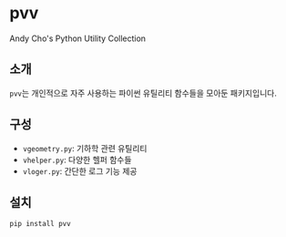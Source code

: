 # pvv

Andy Cho's Python Utility Collection

## 소개

`pvv`는 개인적으로 자주 사용하는 파이썬 유틸리티 함수들을 모아둔 패키지입니다.

## 구성

- `vgeometry.py`: 기하학 관련 유틸리티
- `vhelper.py`: 다양한 헬퍼 함수들
- `vloger.py`: 간단한 로그 기능 제공

## 설치

```bash
pip install pvv
